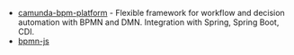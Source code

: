 - [camunda-bpm-platform](https://github.com/camunda/camunda-bpm-platform) - Flexible framework for workflow and decision automation with BPMN and DMN. Integration with Spring, Spring Boot, CDI.
- [bpmn-js](https://github.com/bpmn-io/bpmn-js)
